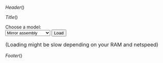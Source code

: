 $Header()$
<script src="../links/three/load_models.module.js"></script>
<script type="module">
import { load } from "../links/three/load_models.module.js";
window.loadModel = loadModel;

function loadModel() {
    var name = document.getElementById("models");
    if (name.value == 'mirror_assembly') {
        load('models_show', '../links/images/projects/', 'mirror_assembly', -0.8, -0.8, -0.8, 0, 0, 0);
    }
    else {
        load('models_show', '../links/images/projects/', 'inter_iit', -800, -800, -800, 0, 0, 0);
    }
}
</script>

$Title()$
<form>
<label for="models">Choose a model:</label> <br>
<select id="models" name="models">
<option value="mirror_assembly">Mirror assembly</option>
<option value="inter_iit">Ergonomic crutches</option>
</select>
<button type="button" id="sub_button" name="submit" onclick="loadModel();">Load</button>
<p style="font-size:16px;">(Loading might be slow depending on your RAM and netspeed)</p>
</form>
<canvas id="models_show"></canvas>


$Footer()$
